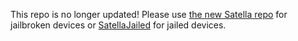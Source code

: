 This repo is no longer updated! Please use [the new Satella repo](https://github.com/Paisseon/Satella) for jailbroken devices or [SatellaJailed](https://github.com/Paisseon/SatellaJailed) for jailed devices.
